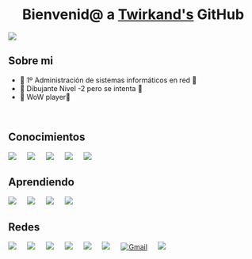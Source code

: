 <div align="center">
<h1 align="center">Bienvenid@ a <a href="https://github.com/Twirkand">Twirkand's</a> GitHub</h1>
</div>
<img src="https://github.com/Twirkand/Twirkand/blob/23260727a1e5d53dbce28fd8d971c716a1403960/IMG/Cat.gif"/>

## Sobre mi

- 💾 1º Administración de sistemas informáticos en red 💾
- 🐖 Dibujante Nivel -2 pero se intenta 🐖         
- 📜 WoW player📜
<br>

## Conocimientos

<a href="https://www.microsoft.com/es-es/windows" target="blank">
  <img src = "https://img.shields.io/badge/Windows-0078D6?style=flat-square&logoColor=white" target="blank"/></a>
&emsp;
<a href="https://ubuntu.com/" target="blank">
  <img src = "https://img.shields.io/badge/Ubuntu-E95420?style=flat-square&logo=ubuntu&logoColor=white" target="blank"/></a>
&emsp;
<a href="https://linuxmint.com" target="blank">
  <img src = "https://img.shields.io/badge/Linux_Mint-87CF3E?style=flat-square&logo=linux-mint&logoColor=white" target="blank"/></a>
&emsp;
<a href="https://developer.mozilla.org/es/docs/Web/HTML" target="blank">
  <img src = "https://img.shields.io/badge/HTML-239120?style=flat-square&logo=html5&logoColor=white" target="blank"/></a>
&emsp;
<a href="https://developer.mozilla.org/es/docs/Web/CSS" target="blank">
  <img src = "https://img.shields.io/badge/CSS-239120?&style=flat-square&logo=css3&logoColor=white" target="blank"/></a>
  

<br>

## Aprendiendo

<a href="https://developer.mozilla.org/es/docs/Web/JavaScript">
  <img src = "https://img.shields.io/badge/-JavaScript-black?style=flat-square&logo=javascript"/></a>
&emsp;  
<a href="https://www.java.com/">
  <img src = "https://img.shields.io/badge/-Java-007396?style=flat-square&logo=java"/></a>
&emsp;  
<a href="https://www.python.org">
  <img src = "https://img.shields.io/badge/Python-14354C?style=flat-square&logo=python&logoColor=white"/></a>
&emsp;  
<a href="https://isocpp.org">
  <img src = "https://img.shields.io/badge/-C++-007ACC?style=flat-square&logo=cplusplus&logoColor=white"/></a>
&emsp;  

## Redes

<a href="https://www.youtube.com/@Twirkand">
  <img src = "https://img.shields.io/badge/YouTube-FF0000?style=flat-square&logo=youtube&logoColor=white"/></a>
&emsp;  
<a href="x">
  <img src = "https://img.shields.io/badge/Reddit-FF4500?style=flat-square&logo=reddit&logoColor=white"/></a>
&emsp;  
<a href="https://github.com/Twirkand">
  <img src = "https://img.shields.io/badge/-GitHub-181717?style=flat-square&logo=github"/></a>
&emsp;
<a href="https://www.instagram.com/1_am_nauchi/">
  <img src = "https://img.shields.io/badge/Instagram-E4405F?style=flat-square&logo=instagram&logoColor=white"/></a>
&emsp;  
<a href="https://x.com/Twirkand">
  <img src = "https://img.shields.io/badge/Twitter-1DA1F2?style=flat-square&logo=twitter&logoColor=white"/></a>
&emsp;  
<a href="https://t.me/Twirkand">
  <img src = "https://img.shields.io/badge/Telegram-2CA5E0?style=flat-square&logo=telegram&logoColor=white"/></a>
&emsp;  
<a href="mailto:ari.09.tt@gmail.com">
  <img src="https://img.shields.io/badge/Gmail-D14836?style=flat-square&logo=gmail&logoColor=white" alt="Gmail"/></a>
&emsp;  
<a href="https://steamcommunity.com/id/Twirkand">
  <img src = "https://img.shields.io/badge/Steam-000000?style=flat-square&logo=steam&logoColor=white"/></a>
